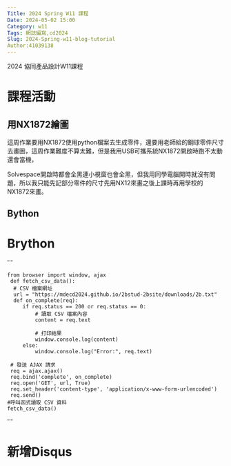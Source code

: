 ```yaml
---
Title: 2024 Spring W11 課程
Date: 2024-05-02 15:00
Category: w11
Tags: 網誌編寫,cd2024
Slug: 2024-Spring-w11-blog-tutorial
Author:41039138
---
```


2024 協同產品設計W11課程

<!-- PELICAN_END_SUMMARY -->

# 課程活動

## 用NX1872繪圖

這周作業要用NX1872使用python檔案去生成零件，還要用老師給的鋼球零件尺寸去畫圖，這周作業難度不算太難，但是我用USB可攜系統NX1872開啟時跑不太動還會當機，

Solvespace開啟時都會全黑連小視窗也會全黑，但我用同學電腦開時就沒有問題，所以我只能先記部分零件的尺寸先用NX12來畫之後上課時再用學校的NX1872來畫。

## Bython

# Brython

'''
 

 
    from browser import window, ajax
     def fetch_csv_data():
      # CSV 檔案網址
      url = "https://mdecd2024.github.io/2bstud-2bsite/downloads/2b.txt"
      def on_complete(req):
         if req.status == 200 or req.status == 0:
             # 讀取 CSV 檔案內容
             content = req.text

             # 打印結果
             window.console.log(content)
         else:
             window.console.log("Error:", req.text)

     # 發送 AJAX 請求
     req = ajax.ajax()
     req.bind('complete', on_complete)
     req.open('GET', url, True)
     req.set_header('content-type', 'application/x-www-form-urlencoded')
     req.send()
    #呼叫函式讀取 CSV 資料
    fetch_csv_data()
'''
# 新增Disqus
